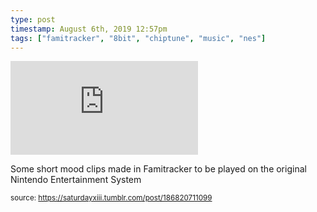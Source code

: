 ```yaml
---
type: post
timestamp: August 6th, 2019 12:57pm
tags: ["famitracker", "8bit", "chiptune", "music", "nes"]
---
```

<embed type="audio/mpeg" src="https://bandcamp.com/stream_redirect?enc=mp3-128&amp;track_id=2323976698&amp;ts=1618416879&amp;t=18c978a35b3b5c9154803097ddffc9cf2639f5d8"></embed>
                    
                                               
Some short mood clips made in Famitracker to be played on the original Nintendo Entertainment System
 
                                    
                                
<small>source: https://saturdayxiii.tumblr.com/post/186820711099</small>